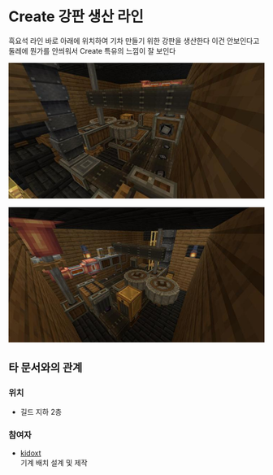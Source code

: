 # Create 강판 생산 라인

흑요석 라인 바로 아래에 위치하여 기차 만들기 위한 강판을 생산한다
이건 안보인다고 둘레에 뭔가를 안씌워서 Create 특유의 느낌이 잘 보인다

![메인1](../../asset/systems/create_plate_line/main.jpg)

![메인2](../../asset/systems/create_plate_line/main2.jpg)

## 타 문서와의 관계
### 위치
<!-- tag_source_open:link_list:building_spot -->
- 길드 지하 2층
<!-- tag_close -->

### 참여자
<!-- tag_source_open:link_list:member_contribute -->
- [kidoxt](../members/kidoxt.md)  
기계 배치 설계 및 제작
<!-- tag_close-->